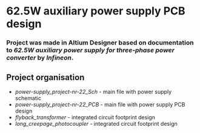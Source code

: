 # 62.5W auxiliary power supply PCB design

### Project was made in Altium Designer based on documentation to *62.5W auxiliary power supply for three-phase power converter* by *Infineon*.


## Project organisation
- *power-supply_project-nr-22_Sch* - main file with power supply schematic
- *power-supply_project-nr-22_PCB* - main file with power supply PCB design
- *flyback_transformer* - integrated circuit footprint design
- *long_creepage_photocoupler* - integrated circuit footprint design

